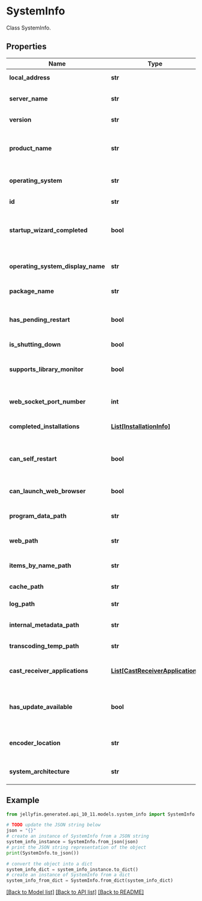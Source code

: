# SystemInfo

Class SystemInfo.

## Properties

Name | Type | Description | Notes
------------ | ------------- | ------------- | -------------
**local_address** | **str** | Gets or sets the local address. | [optional] 
**server_name** | **str** | Gets or sets the name of the server. | [optional] 
**version** | **str** | Gets or sets the server version. | [optional] 
**product_name** | **str** | Gets or sets the product name. This is the AssemblyProduct name. | [optional] 
**operating_system** | **str** | Gets or sets the operating system. | [optional] 
**id** | **str** | Gets or sets the id. | [optional] 
**startup_wizard_completed** | **bool** | Gets or sets a value indicating whether the startup wizard is completed. | [optional] 
**operating_system_display_name** | **str** | Gets or sets the display name of the operating system. | [optional] 
**package_name** | **str** | Gets or sets the package name. | [optional] 
**has_pending_restart** | **bool** | Gets or sets a value indicating whether this instance has pending restart. | [optional] 
**is_shutting_down** | **bool** |  | [optional] 
**supports_library_monitor** | **bool** | Gets or sets a value indicating whether [supports library monitor]. | [optional] 
**web_socket_port_number** | **int** | Gets or sets the web socket port number. | [optional] 
**completed_installations** | [**List[InstallationInfo]**](InstallationInfo.md) | Gets or sets the completed installations. | [optional] 
**can_self_restart** | **bool** | Gets or sets a value indicating whether this instance can self restart. | [optional] [default to True]
**can_launch_web_browser** | **bool** |  | [optional] [default to False]
**program_data_path** | **str** | Gets or sets the program data path. | [optional] 
**web_path** | **str** | Gets or sets the web UI resources path. | [optional] 
**items_by_name_path** | **str** | Gets or sets the items by name path. | [optional] 
**cache_path** | **str** | Gets or sets the cache path. | [optional] 
**log_path** | **str** | Gets or sets the log path. | [optional] 
**internal_metadata_path** | **str** | Gets or sets the internal metadata path. | [optional] 
**transcoding_temp_path** | **str** | Gets or sets the transcode path. | [optional] 
**cast_receiver_applications** | [**List[CastReceiverApplication]**](CastReceiverApplication.md) | Gets or sets the list of cast receiver applications. | [optional] 
**has_update_available** | **bool** | Gets or sets a value indicating whether this instance has update available. | [optional] [default to False]
**encoder_location** | **str** |  | [optional] [default to 'System']
**system_architecture** | **str** |  | [optional] [default to 'X64']

## Example

```python
from jellyfin.generated.api_10_11.models.system_info import SystemInfo

# TODO update the JSON string below
json = "{}"
# create an instance of SystemInfo from a JSON string
system_info_instance = SystemInfo.from_json(json)
# print the JSON string representation of the object
print(SystemInfo.to_json())

# convert the object into a dict
system_info_dict = system_info_instance.to_dict()
# create an instance of SystemInfo from a dict
system_info_from_dict = SystemInfo.from_dict(system_info_dict)
```
[[Back to Model list]](README.md#documentation-for-models) [[Back to API list]](README.md#documentation-for-api-endpoints) [[Back to README]](README.md)



